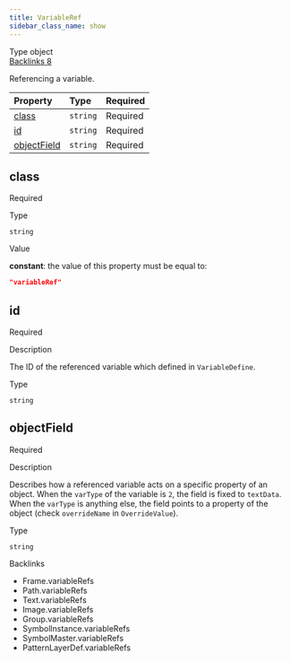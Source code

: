 ```yaml
---
title: VariableRef
sidebar_class_name: show
---
```


<div className="section-badges">

<div className="badge type">
        <span className="label">Type</span>
        <span className="value">object</span>
      </div>

<a href="#backlinks" className="badge backlinks">
          <span className="label">Backlinks</span>
          <span className="value">8</span>
        </a>

</div>

Referencing a variable.

<div className="property-preview">

<div className="property-table">

| Property                    | Type     | Required                                            |
| :-------------------------- | :------- | :-------------------------------------------------- |
| [class](#class)             | `string` | <span className="property-required">Required</span> |
| [id](#id)                   | `string` | <span className="property-required">Required</span> |
| [objectField](#objectfield) | `string` | <span className="property-required">Required</span> |

</div>

</div>

<div className="property">

<div className="property-heading">

## class

<span className="property-required">Required</span>

</div>

<div className="property-item">

Type

`string`

</div>

<div className="property-item">

Value

<div className="value-description">

**constant**: the value of this property must be equal to:

```json
"variableRef"
```

</div>

</div>

</div>

<div className="property">

<div className="property-heading">

## id

<span className="property-required">Required</span>

</div>

<div className="property-item">

Description

The ID of the referenced variable which defined in `VariableDefine`.

</div>

<div className="property-item">

Type

`string`

</div>

</div>

<div className="property">

<div className="property-heading">

## objectField

<span className="property-required">Required</span>

</div>

<div className="property-item">

Description

Describes how a referenced variable acts on a specific property of an object.
When the `varType` of the variable is `2`, the field is fixed to `textData`.
When the `varType` is anything else, the field points to a property of the object (check `overrideName` in `OverrideValue`).

</div>

<div className="property-item">

Type

`string`

</div>

</div>

<div id="backlinks" className="section-backlinks">

<div className="backlinks-title">Backlinks</div>

<ul className="backlinks-list">

<li className="backlink">
      <Link to='/specs/vectorgraphics/frame#variablerefs'>Frame.variableRefs</Link>
      </li>

<li className="backlink">
      <Link to='/specs/vectorgraphics/path#variablerefs'>Path.variableRefs</Link>
      </li>

<li className="backlink">
      <Link to='/specs/vectorgraphics/text#variablerefs'>Text.variableRefs</Link>
      </li>

<li className="backlink">
      <Link to='/specs/vectorgraphics/image#variablerefs'>Image.variableRefs</Link>
      </li>

<li className="backlink">
      <Link to='/specs/vectorgraphics/group#variablerefs'>Group.variableRefs</Link>
      </li>

<li className="backlink">
      <Link to='/specs/vectorgraphics/symbol-instance#variablerefs'>SymbolInstance.variableRefs</Link>
      </li>

<li className="backlink">
      <Link to='/specs/vectorgraphics/symbol-master#variablerefs'>SymbolMaster.variableRefs</Link>
      </li>

<li className="backlink">
      <Link to='/specs/vectorgraphics/pattern-layer-def#variablerefs'>PatternLayerDef.variableRefs</Link>
      </li>

</ul>

</div>
